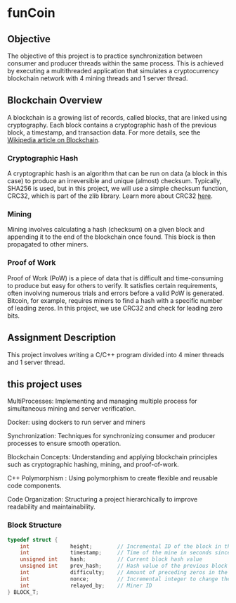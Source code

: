 # funCoin

## Objective
The objective of this project is to practice synchronization between consumer and producer threads within the same process. This is achieved by executing a multithreaded application that simulates a cryptocurrency blockchain network with 4 mining threads and 1 server thread.

## Blockchain Overview
A blockchain is a growing list of records, called blocks, that are linked using cryptography. Each block contains a cryptographic hash of the previous block, a timestamp, and transaction data. For more details, see the [Wikipedia article on Blockchain](https://en.wikipedia.org/wiki/Blockchain).

### Cryptographic Hash
A cryptographic hash is an algorithm that can be run on data (a block in this case) to produce an irreversible and unique (almost) checksum. Typically, SHA256 is used, but in this project, we will use a simple checksum function, CRC32, which is part of the zlib library. Learn more about CRC32 [here](https://en.wikipedia.org/wiki/Cyclic_redundancy_check).

### Mining
Mining involves calculating a hash (checksum) on a given block and appending it to the end of the blockchain once found. This block is then propagated to other miners.

### Proof of Work
Proof of Work (PoW) is a piece of data that is difficult and time-consuming to produce but easy for others to verify. It satisfies certain requirements, often involving numerous trials and errors before a valid PoW is generated. Bitcoin, for example, requires miners to find a hash with a specific number of leading zeros. In this project, we use CRC32 and check for leading zero bits.

## Assignment Description
This project involves writing a C/C++ program divided into 4 miner threads and 1 server thread.
## this project uses
MultiProcesses: Implementing and managing multiple process for simultaneous mining and server verification.

Docker: using dockers to run server and miners

Synchronization: Techniques for synchronizing consumer and producer processes to ensure smooth operation.

Blockchain Concepts: Understanding and applying blockchain principles such as cryptographic hashing, mining, and proof-of-work.

C++ Polymorphism : Using polymorphism to create flexible and reusable code components.

Code Organization: Structuring a project hierarchically to improve readability and maintainability.

### Block Structure
```c
typedef struct {
    int             height;        // Incremental ID of the block in the chain
    int             timestamp;     // Time of the mine in seconds since epoch
    unsigned int    hash;          // Current block hash value
    unsigned int    prev_hash;     // Hash value of the previous block
    int             difficulty;    // Amount of preceding zeros in the hash
    int             nonce;         // Incremental integer to change the hash value
    int             relayed_by;    // Miner ID
} BLOCK_T;


